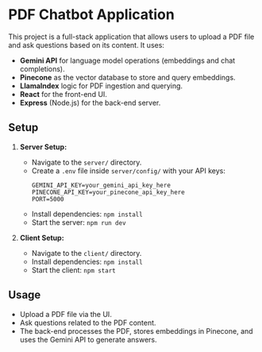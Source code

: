 # PDF Chatbot Application

This project is a full-stack application that allows users to upload a PDF file and ask questions based on its content. It uses:
- **Gemini API** for language model operations (embeddings and chat completions).
- **Pinecone** as the vector database to store and query embeddings.
- **LlamaIndex** logic for PDF ingestion and querying.
- **React** for the front-end UI.
- **Express** (Node.js) for the back-end server.

## Setup

1. **Server Setup:**
   - Navigate to the `server/` directory.
   - Create a `.env` file inside `server/config/` with your API keys:
     ```
     GEMINI_API_KEY=your_gemini_api_key_here
     PINECONE_API_KEY=your_pinecone_api_key_here
     PORT=5000
     ```
   - Install dependencies: `npm install`
   - Start the server: `npm run dev`

2. **Client Setup:**
   - Navigate to the `client/` directory.
   - Install dependencies: `npm install`
   - Start the client: `npm start`

## Usage

- Upload a PDF file via the UI.
- Ask questions related to the PDF content.
- The back-end processes the PDF, stores embeddings in Pinecone, and uses the Gemini API to generate answers.
